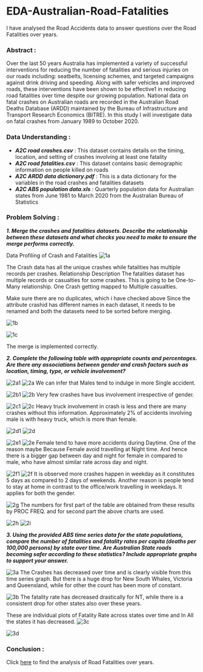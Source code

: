 # EDA-Australian-Road-Fatalities
I have analysed the Road Accidents data to answer questions over the Road Fatalities over years.

### Abstract :

Over the last 50 years Australia has implemented a variety of successful interventions for reducing the number of fatalities and serious injuries on our roads including: seatbelts, licensing schemes, and targeted campaigns against drink driving and speeding. Along with safer vehicles and improved roads, these interventions have been shown to be effective1 in reducing road fatalities over time despite our growing population.
National data on fatal crashes on Australian roads are recorded in the Australian Road Deaths Database (ARDD) maintained by the Bureau of Infrastructure and Transport Research Economics (BITRE).
In this study I will investigate data on fatal crashes from January 1989 to October 2020.

### Data Understanding :

- **_A2C road crashes.csv_** : This dataset contains details on the timing, location, and setting of crashes involving at least one fatality
- **_A2C road fatalities.csv_** : This dataset contains basic demographic information on people killed on roads
- **_A2C ARDD data dictionary.pdf_** : This is a data dictionary for the variables in the road crashes and fatalities datasets
- **_A2C ABS population data.xls_** : Quarterly population data for Australian states from June 1981 to March 2020 from the Australian Bureau of Statistics


### Problem Solving :

**_1. Merge the crashes and fatalities datasets. Describe the relationship between these datasets and what checks you need to make to ensure the merge performs correctly._**

Data Profiling of Crash and Fatalities
![1a](https://github.com/AbhishekKumar-0311/Micro-Projects/blob/main/EDA-Australian-Road-Fatalities/png/1a.png)

The Crash data has all the unique crashes while fatalities has multiple records per crashes.
Relationship Description
The fatalities dataset has multiple records or casualties for some crashes.
This is going to be One-to-Many relationship. One Crash getting mapped to Multiple casualties.

Make sure there are no duplicates, which i have checked above
Since the attribute crashid has different names in each dataset, it needs to be renamed and both the datasets need to be sorted before merging.

![1b](https://github.com/AbhishekKumar-0311/Micro-Projects/blob/main/EDA-Australian-Road-Fatalities/png/1b.png)

![1c](https://github.com/AbhishekKumar-0311/Micro-Projects/blob/main/EDA-Australian-Road-Fatalities/png/1c.png)

The merge is implemented correctly.


**_2. Complete the following table with appropriate counts and percentages. Are there any associations between gender and crash factors such as location, timing, type, or vehicle involvement?_**

![2a1](https://github.com/AbhishekKumar-0311/Micro-Projects/blob/main/EDA-Australian-Road-Fatalities/png/2a1.png)
![2a](https://github.com/AbhishekKumar-0311/Micro-Projects/blob/main/EDA-Australian-Road-Fatalities/png/2a.png)
We can infer that Males tend to indulge in more Single accident.

![2b1](https://github.com/AbhishekKumar-0311/Micro-Projects/blob/main/EDA-Australian-Road-Fatalities/png/2b1.png)
![2b](https://github.com/AbhishekKumar-0311/Micro-Projects/blob/main/EDA-Australian-Road-Fatalities/png/2b.png)
Very few crashes have bus involvement irrespective of gender.

![2c1](https://github.com/AbhishekKumar-0311/Micro-Projects/blob/main/EDA-Australian-Road-Fatalities/png/2c1.png)
![2c](https://github.com/AbhishekKumar-0311/Micro-Projects/blob/main/EDA-Australian-Road-Fatalities/png/2c.png)
Heavy truck involvement in crash is less and there are many crashes without this information.
Approximately 2% of accidents involving male is with heavy truck, which is more than female.

![2d1](https://github.com/AbhishekKumar-0311/Micro-Projects/blob/main/EDA-Australian-Road-Fatalities/png/2d1.png)
![2d](https://github.com/AbhishekKumar-0311/Micro-Projects/blob/main/EDA-Australian-Road-Fatalities/png/2d.png)

![2e1](https://github.com/AbhishekKumar-0311/Micro-Projects/blob/main/EDA-Australian-Road-Fatalities/png/2e1.png)
![2e](https://github.com/AbhishekKumar-0311/Micro-Projects/blob/main/EDA-Australian-Road-Fatalities/png/2e.png)
Female tend to have more accidents during Daytime. One of the reason maybe Because Female avoid travelling at Night time. And hence there is a bigger gap between day and night for female in compared to male, who have almost similar rate across day and night.

![2f1](https://github.com/AbhishekKumar-0311/Micro-Projects/blob/main/EDA-Australian-Road-Fatalities/png/2f1.png)
![2f](https://github.com/AbhishekKumar-0311/Micro-Projects/blob/main/EDA-Australian-Road-Fatalities/png/2f.png)
It is observed more crashes happen in weekday as it constitutes 5 days as compared to 2 days of weekends.
Another reason is people tend to stay at home in contrast to the office/work travelling in weekdays.
It applies for both the gender.


![2g](https://github.com/AbhishekKumar-0311/Micro-Projects/blob/main/EDA-Australian-Road-Fatalities/png/2g.png)
The numbers for first part of the table are obtained from these results by PROC FREQ. and for second part the above charts are used.

![2h](https://github.com/AbhishekKumar-0311/Micro-Projects/blob/main/EDA-Australian-Road-Fatalities/png/2h.png)
![2i](https://github.com/AbhishekKumar-0311/Micro-Projects/blob/main/EDA-Australian-Road-Fatalities/png/2i.png)

**_3. Using the provided ABS time series data for the state populations, compare the number of fatalities and fatality rates per capita (deaths per 100,000 persons) by state over time. Are Australian State roads becoming safer according to these statistics? Include appropriate graphs to support your answer._**

![3a](https://github.com/AbhishekKumar-0311/Micro-Projects/blob/main/EDA-Australian-Road-Fatalities/png/3a.png)
The Crashes has decreased over time and is clearly visible from this time series graph. But there is a huge drop for New South Whales, Victoria and Queensland, while for other the count has been more of constant.

![3b](https://github.com/AbhishekKumar-0311/Micro-Projects/blob/main/EDA-Australian-Road-Fatalities/png/3b.png)
The fatality rate has decreased drastically for NT, while there is a consistent drop for other states also over these years.

These are individual plots of Fatality Rate across states over time and In All the states it has decreased.
![3c](https://github.com/AbhishekKumar-0311/Micro-Projects/blob/main/EDA-Australian-Road-Fatalities/png/3c.png)

![3d](https://github.com/AbhishekKumar-0311/Micro-Projects/blob/main/EDA-Australian-Road-Fatalities/png/3d.png)

### Conclusion :

Click [here](https://github.com/AbhishekKumar-0311/Micro-Projects/blob/main/EDA-Australian-Road-Fatalities/AnalysisResult/AnalysisDocument.docx) to find the analysis of Road Fatalities over years.
